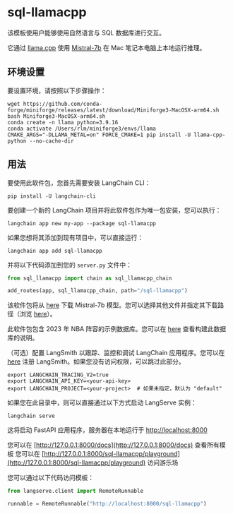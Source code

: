 # sql-llamacpp

该模板使用户能够使用自然语言与 SQL 数据库进行交互。

它通过 [llama.cpp](https://github.com/ggerganov/llama.cpp) 使用 [Mistral-7b](https://mistral.ai/news/announcing-mistral-7b/) 在 Mac 笔记本电脑上本地运行推理。

## 环境设置

要设置环境，请按照以下步骤操作：

```shell
wget https://github.com/conda-forge/miniforge/releases/latest/download/Miniforge3-MacOSX-arm64.sh
bash Miniforge3-MacOSX-arm64.sh
conda create -n llama python=3.9.16
conda activate /Users/rlm/miniforge3/envs/llama
CMAKE_ARGS="-DLLAMA_METAL=on" FORCE_CMAKE=1 pip install -U llama-cpp-python --no-cache-dir
```

## 用法

要使用此软件包，您首先需要安装 LangChain CLI：

```shell
pip install -U langchain-cli
```

要创建一个新的 LangChain 项目并将此软件包作为唯一包安装，您可以执行：

```shell
langchain app new my-app --package sql-llamacpp
```

如果您想将其添加到现有项目中，可以直接运行：

```shell
langchain app add sql-llamacpp
```

并将以下代码添加到您的 `server.py` 文件中：
```python
from sql_llamacpp import chain as sql_llamacpp_chain

add_routes(app, sql_llamacpp_chain, path="/sql-llamacpp")
```

该软件包将从 [here](https://huggingface.co/TheBloke/Mistral-7B-Instruct-v0.1-GGUF) 下载 Mistral-7b 模型。您可以选择其他文件并指定其下载路径（浏览 [here](https://huggingface.co/TheBloke)）。

此软件包包含 2023 年 NBA 阵容的示例数据库。您可以在 [here](https://github.com/facebookresearch/llama-recipes/blob/main/demo_apps/StructuredLlama.ipynb) 查看构建此数据库的说明。

（可选）配置 LangSmith 以跟踪、监控和调试 LangChain 应用程序。您可以在 [here](https://smith.langchain.com/) 注册 LangSmith。如果您没有访问权限，可以跳过此部分。

```shell
export LANGCHAIN_TRACING_V2=true
export LANGCHAIN_API_KEY=<your-api-key>
export LANGCHAIN_PROJECT=<your-project>  # 如果未指定，默认为 "default"
```

如果您在此目录中，则可以直接通过以下方式启动 LangServe 实例：

```shell
langchain serve
```

这将启动 FastAPI 应用程序，服务器在本地运行于 
[http://localhost:8000](http://localhost:8000)

您可以在 [http://127.0.0.1:8000/docs](http://127.0.0.1:8000/docs) 查看所有模板
您可以在 [http://127.0.0.1:8000/sql-llamacpp/playground](http://127.0.0.1:8000/sql-llamacpp/playground) 访问游乐场  

您可以通过以下代码访问模板：

```python
from langserve.client import RemoteRunnable

runnable = RemoteRunnable("http://localhost:8000/sql-llamacpp")
```